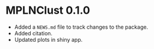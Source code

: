 # MPLNClust 0.1.0

* Added a `NEWS.md` file to track changes to the package.
* Added citation.
* Updated plots in shiny app. 
